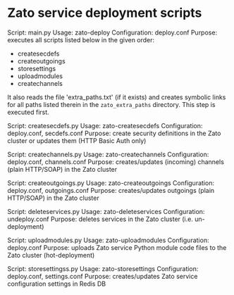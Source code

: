 Zato service deployment scripts
===============================

Script: main.py
Usage: zato-deploy
Configuration: deploy.conf
Purpose: executes all scripts listed below in the given order:

* createsecdefs
* createoutgoings
* storesettings
* uploadmodules
* createchannels

It also reads the file 'extra_paths.txt' (if it exists) and creates symbolic
links for all paths listed therein in the ``zato_extra_paths`` directory. This
step is executed first.


Script: createsecdefs.py
Usage: zato-createsecdefs
Configuration: deploy.conf, secdefs.conf
Purpose: create security definitions in the Zato cluster or updates them (HTTP
Basic Auth only)


Script: createchannels.py
Usage: zato-createchannels
Configuration: deploy.conf, channels.conf
Purpose: creates/updates (incoming) channels (plain HTTP/SOAP) in the Zato
cluster


Script: createoutgoings.py
Usage: zato-createoutgoings
Configuration: deploy.conf, outgoings.conf
Purpose: creates/updates outgoings (plain HTTP/SOAP) in the Zato cluster


Script: deleteservices.py
Usage: zato-deleteservices
Configuration: undeploy.conf
Purpose: deletes services in the Zato cluster (i.e. un-deployment)


Script: uploadmodules.py
Usage: zato-uploadmodules
Configuration: deploy.conf
Purpose: uploads Zato service Python module code files to the Zato cluster
(hot-deployment)


Script: storesettingss.py
Usage: zato-storesettings
Configuration: deploy.conf, settings.conf
Purpose: creates/updates Zato service configuration settings in Redis DB
